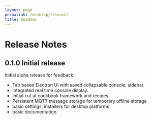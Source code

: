 ```yaml
---
layout: page
permalink: /desktop/release/
title: Roadmap
---
```

# Release Notes

## 0.1.0 Initial release

Initial alpha release for feedback.
- Tab based Electron UI with saved collapsable console, sidebar.
- Integrated real time console display.
- Initial cut at cookbook framework and recipes
- Persistent MQTT message storage for temporary offline storage
- basic settings, installers for desktop platforms
- basic documentation
